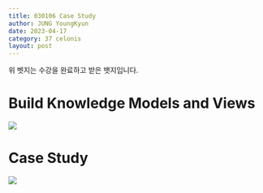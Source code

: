 ```yaml
---
title: 030106 Case Study
author: JUNG YoungKyun
date: 2023-04-17
category: 37 celonis
layout: post
---
```


위 벳지는 수강을 완료하고 받은 뱃지입니다.

# Build Knowledge Models and Views

![](https://d3i9g4671ronu3.cloudfront.net/thoughtindustries-eu/image/upload/q_100,a_exif,c_crop,x_0,y_0,w_800,h_385/a_exif,c_fill,w_750,h_361/v1/course-uploads/1cc62825-20df-4077-8216-a9df1132a5ad/63plq1vjehen-course_Build-Views-and-Knowledge-Models_catalogue.jpg)

# Case Study

![](https://d3i9g4671ronu3.cloudfront.net/thoughtindustries-eu/image/upload/a_exif,c_fill,w_600/v1/course-uploads/1cc62825-20df-4077-8216-a9df1132a5ad/kbqhd8wi1g60-skill-area_Conceptualize_catalogue.jpg)
